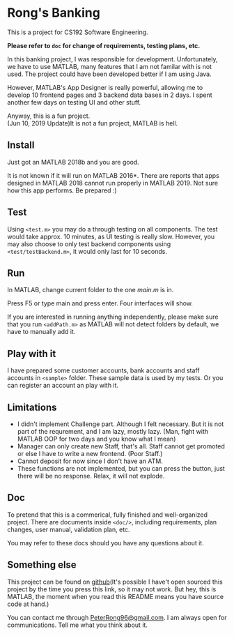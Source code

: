 # Rong's Banking

This is a project for CS192 Software Engineering.

**Please refer to `doc` for change of requirements, testing plans, etc.**

In this banking project, I was responsible for development. Unfortunately, we have to use MATLAB, many features that I am not familar with is not used. The project could have been developed better if I am using Java.

However, MATLAB's App Designer is really powerful, allowing me to develop 10 frontend pages and 3 backend data bases in 2 days. I spent another few days on testing UI and other stuff.

Anyway, this is a fun project.   
(Jun 10, 2019 Update)It is not a fun project, MATLAB is hell.

## Install

Just got an MATLAB 2018b and you are good.

It is not known if it will run on MATLAB 2016\*.
There are reports that apps designed in MATLAB 2018 cannot run properly in MATLAB 2019. Not sure how this app performs.
Be prepared :)

## Test

Using `<test.m>` you may do a through testing on all components.
The test would take approx. 10 minutes, as UI testing is really slow.
However, you may also choose to only test backend components using `<test/testBackend.m>`, it would only last for 10 seconds.

## Run

In MATLAB, change current folder to the one _main.m_ is in.

Press F5 or type main and press enter. Four interfaces will show.

If you are interested in running anything independently, please make sure that you run `<addPath.m>` as MATLAB will not detect folders by default, we have to manually add it.

## Play with it

I have prepared some customer accounts, bank accounts and staff accounts in `<sample>` folder. 
These sample data is used by my tests.
Or you can register an account an play with it.

## Limitations

- I didn't implement Challenge part. Although I felt necessary. But it is not part of the requrement, and I am lazy, mostly lazy. (Man, fight with MATLAB OOP for two days and you know what I mean)
- Manager can only create new Staff, that's all. Staff cannot get promoted or else I have to write a new frontend. (Poor Staff.)
- Cannot deposit for now since I don't have an ATM.
- These functions are not implemented, but you can press the button, just there will be no response. Relax, it will not explode.

## Doc

To pretend that this is a commerical, fully finished and well-organized project. There are documents inside `<doc/>`, including requirements, plan changes, user manual, validation plan, etc.

You may refer to these docs should you have any questions about it.

## Something else

This project can be found on [github](https://github.com/DataCorrupted/banking)(It's possible I have't open sourced this project by the time you press this link, so it may not work. But hey, this is MATLAB, the moment when you read this README means you have source code at hand.)

You can contact me through PeterRong96@gmail.com.
I am always open for communications. Tell me what you think about it.

